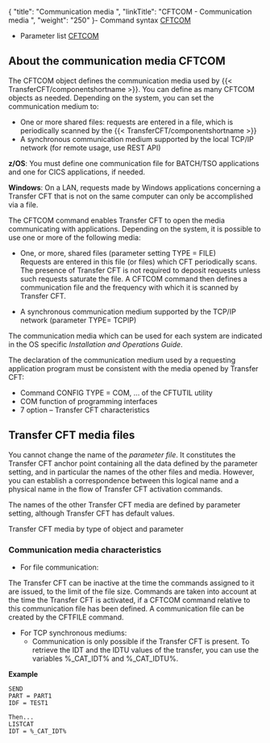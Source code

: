 {
    "title": "Communication  media ",
    "linkTitle": "CFTCOM &#45; Communication media ",
    "weight": "250"
}-   Command syntax
    [CFTCOM](../../../c_intro_userinterfaces/command_summary#CFTCOM)
- Parameter list
    [CFTCOM](../../../c_intro_userinterfaces/web_copilot_ui/conf_intro/cftcom)

<span id="About"></span>

## About the communication media CFTCOM

The CFTCOM object defines the communication media used by {{< TransferCFT/componentshortname  >}}.
You can define as many CFTCOM objects as needed. Depending on the system,
you can set the communication medium to:

- One or more shared
    files: requests are entered in a file, which is periodically scanned
    by the {{< TransferCFT/componentshortname >}}
- A synchronous communication
    medium supported by the local TCP/IP network (for remote usage, use REST API)

**z/OS**: You must define one communication
file for BATCH/TSO applications and one for CICS applications, if needed.

<span style="font-weight: bold;">Windows</span>: On a LAN, requests
made by Windows applications concerning a <span class="mc-variable axway_variables.Component_Short_Name variable">Transfer CFT</span> that is not on the
same computer can only be accomplished via a file.

The CFTCOM command enables <span class="mc-variable axway_variables.Component_Short_Name variable">Transfer CFT</span> to open the media communicating with
applications. Depending on the system, it is possible to use one or more
of the following media:

- One, or more, shared
    files (parameter setting TYPE = FILE)  
    Requests are entered in this file (or files) which CFT periodically
    scans. The presence of <span class="mc-variable axway_variables.Component_Short_Name variable">Transfer CFT</span> is not required to deposit requests unless
    such requests saturate the file. A CFTCOM command then defines a communication
    file and the frequency with which it is scanned by <span class="mc-variable axway_variables.Component_Short_Name variable">Transfer CFT</span>.

<!-- -->

- A synchronous communication
    medium supported by the TCP/IP network (parameter TYPE= TCPIP)

The communication media which can be used for each system are indicated
in the OS specific *Installation and Operations Guide*.

The declaration of the communication medium used by a requesting application
program must be consistent with the media opened by <span class="mc-variable axway_variables.Component_Short_Name variable">Transfer CFT</span>:

- Command CONFIG
    TYPE = COM, ... of the CFTUTIL utility
- COM function of
    programming interfaces
- 7 option – <span class="mc-variable axway_variables.Component_Short_Name variable">Transfer CFT</span> characteristics

<span id="About_Service_Files_Medium"></span><span id="CFT_service_file_media"></span><span id="CFT_monitor_media"></span>

## <span class="mc-variable axway_variables.Component_Short_Name variable">Transfer CFT</span> media files

You cannot change the name of the <span style="font-style: italic;">parameter
file</span>. It constitutes the <span class="mc-variable axway_variables.Component_Short_Name variable">Transfer CFT</span> anchor point containing all the data
defined by the parameter setting, and in particular the names of the other
files and media. However, you can establish a correspondence between this
logical name and a physical name in the flow of Transfer CFT activation commands.

The names of the other <span class="mc-variable axway_variables.Component_Short_Name variable">Transfer CFT</span> media are defined by parameter setting,
although <span class="mc-variable axway_variables.Component_Short_Name variable">Transfer CFT</span> has default values.

<span class="mc-variable axway_variables.Component_Short_Name variable">Transfer CFT</span>
media by type of object and parameter

<span id="Communication_media_characteristics"></span>

### Communication media characteristics

- For file communication:

The <span class="mc-variable axway_variables.Component_Short_Name variable">Transfer CFT</span> can be inactive at the time
the commands assigned to it are issued, to the limit of the file size.
Commands are taken into account at the time the <span class="mc-variable axway_variables.Component_Short_Name variable">Transfer CFT</span> is activated,
if a CFTCOM command relative to this communication file has been defined.
A communication file can be created by the CFTFILE command.

- For TCP synchronous
    mediums:
    -   Communication is only possible if the Transfer
        CFT is present.
        To retrieve the IDT and the IDTU values of the transfer, you can use the
        variables %\_CAT\_IDT% and %\_CAT\_IDTU%.

**Example**

```
SEND
PART = PART1
IDF = TEST1
 
Then...
LISTCAT
IDT = %_CAT_IDT%
```
